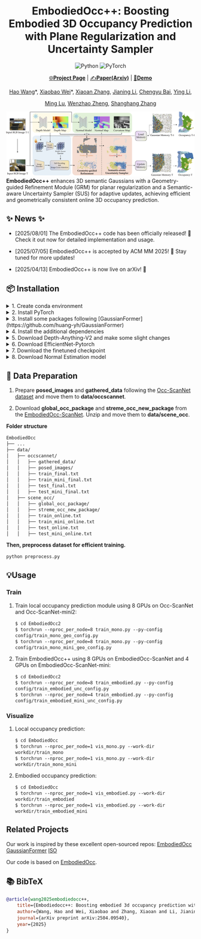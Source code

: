 <div align="center">

# EmbodiedOcc++: Boosting Embodied 3D Occupancy Prediction with Plane Regularization and Uncertainty Sampler

![Python](https://img.shields.io/badge/python-3670A0?style=for-the-badge&logo=python&logoColor=ffdd54)
![PyTorch](https://img.shields.io/badge/PyTorch-%23EE4C2C.svg?style=for-the-badge&logo=PyTorch&logoColor=white)
  
[🌐**Project Page**](https://pkuhaowang.github.io/EmbodiedOcc2/) | [✍️**Paper(Arxiv)**](https://arxiv.org/abs/2504.09540) | [🎥**Demo**](https://pkuhaowang.github.io/EmbodiedOcc2/)

[Hao Wang](https://pkuhaowang.github.io/)\*, [Xiaobao Wei](https://ucwxb.github.io/)\*, [Xiaoan Zhang](https://github.com/Paipai-zxa), [Jianing Li](https://github.com/NorthSummer), [Chengyu Bai](https://github.com/Bbmyy), [Ying Li](https://github.com/myendless1),

[Ming Lu](https://lu-m13.github.io/), [Wenzhao Zheng](https://wzzheng.net/), [Shanghang Zhang](https://www.shanghangzhang.com)

</div>


![](assets/method.png)
**EmbodiedOcc++** enhances 3D semantic Gaussians with a Geometry-guided Refinement Module (GRM) for planar regularization and a Semantic-aware Uncertainty Sampler (SUS) for adaptive updates, achieving efficient and geometrically consistent online 3D occupancy prediction.

## ✨ News ✨
- [2025/08/01] The EmbodiedOcc++ code has been officially released! 🎉 Check it out now for detailed implementation and usage.

- [2025/07/05] EmbodiedOcc++ is accepted by ACM MM 2025! 🎉 Stay tuned for more updates!

- [2025/04/13] EmbodiedOcc++ is now live on arXiv! 🚀 


## 📦 Installation

<details>
<summary>1. Create conda environment</summary>

```bash
conda create -n embodiedocc python=3.8.19
conda activate embodiedocc
```

</details>

<details>
<summary>2. Install PyTorch</summary>

```bash
pip install torch==1.12.1 torchvision==0.13.1 torchaudio==0.12.1 --index-url https://download.pytorch.org/whl/cu113
```

</details>

<details>
<summary>3. Install some packages following [GaussianFormer](https://github.com/huang-yh/GaussianFormer)</summary>

3.1. Install packages from MMLab

```bash
pip install openmim==0.3.9
mim install mmcv==2.0.1
mim install mmdet==3.0.0
mim install mmsegmentation==1.2.2
mim install mmdet3d==1.1.1
```

3.2. Install other packages
```bash
pip install spconv-cu114==2.3.6
pip install timm
pip install vtk==9.0.1
```

3.3. Install custom CUDA ops
```bash
git clone --recursive https://github.com/PKUHaoWang/EmbodiedOcc2.git
cd EmbodiedOcc2
cd model/encoder/gaussianformer/ops && pip install -e .
cd model/head/gaussian_occ_head/ops/localagg && pip install -e .
```

</details>

<details>
<summary>4. Install the additional dependencies</summary>

```bash
cd EmbodiedOcc2
pip install -r requirements.txt
```

</details>

<details>
<summary>5. Download Depth-Anything-V2 and make some slight changes</summary>
 
```bash
cd EmbodiedOcc2
git clone https://github.com/DepthAnything/Depth-Anything-V2.git
```

**Folder structure**
```
EmbodiedOcc2
├── ...
├── Depth-Anything-V2
```

Go to **Depth-Anything-V2/metric_depth/depth_anything_v2/dpt.py** and change the function **infer_image** in the class **DepthAnythingV2** as follows:
```Python
def infer_image(self, image, h_, w_, input_size=518):
    depth = self.forward(image)
    depth = F.interpolate(depth[:, None], (h_, w_), mode="bilinear", align_corners=True)[0, 0]
    return depth
```

</details>

<details>
<summary>6. Download EfficientNet-Pytorch</summary>
 
```bash
cd EmbodiedOcc
git clone https://github.com/lukemelas/EfficientNet-PyTorch.git
```

**Folder structure**
```
EmbodiedOcc2
├── ...
├── Depth-Anything-V2
├── EfficientNet-Pytorch
```

</details>

<details>
<summary>7. Download the finetuned checkpoint </summary>

Download the [finetuned checkpoint](https://huggingface.co/YkiWu/EmbodiedOcc) of Depth-Anything-V2 on Occ-ScanNet and put it under the **checkpoints**

**Folder structure**
```
EmbodiedOcc2
├── ...
├── checkpoints/
│   ├── finetune_scannet_depthanythingv2.pth
```

</details>

<details>
<summary>8. Download Normal Estimation model</summary>

```bash
git clone https://github.com/baegwangbin/surface_normal_uncertainty.git
```

Following the [guide](https://github.com/baegwangbin/surface_normal_uncertainty/blob/main/ReadMe.md) to download the checkpoint of ScanNet.

</details>

## 🧩 Data Preparation

1. Prepare **posed_images** and **gathered_data** following the [Occ-ScanNet dataset](https://huggingface.co/datasets/hongxiaoy/OccScanNet) and move them to **data/occscannet**.

2. Download **global_occ_package** and **streme_occ_new_package** from the [EmbodiedOcc-ScanNet](https://huggingface.co/datasets/YkiWu/EmbodiedOcc-ScanNet).
Unzip and move them to **data/scene_occ**.

**Folder structure**
```
EmbodiedOcc
├── ...
├── data/
│   ├── occscannet/
│   │   ├── gathered_data/
│   │   ├── posed_images/
│   │   ├── train_final.txt
│   │   ├── train_mini_final.txt
│   │   ├── test_final.txt
│   │   ├── test_mini_final.txt
│   ├── scene_occ/
│   │   ├── global_occ_package/
│   │   ├── streme_occ_new_package/
│   │   ├── train_online.txt
│   │   ├── train_mini_online.txt
│   │   ├── test_online.txt
│   │   ├── test_mini_online.txt
```

**Then, preprocess dataset for efficient training.**

```bash
python preprocess.py
```

## 💡Usage

### Train

1. Train local occupancy prediction module using 8 GPUs on Occ-ScanNet and Occ-ScanNet-mini2:
    ```
    $ cd EmbodiedOcc2
    $ torchrun --nproc_per_node=8 train_mono.py --py-config config/train_mono_geo_config.py
    $ torchrun --nproc_per_node=8 train_mono.py --py-config config/train_mono_mini_geo_config.py
    ```
2. Train EmbodiedOcc++ using 8 GPUs on EmbodiedOcc-ScanNet and 4 GPUs on EmbodiedOcc-ScanNet-mini:
    ```
    $ cd EmbodiedOcc2
    $ torchrun --nproc_per_node=8 train_embodied.py --py-config config/train_embodied_unc_config.py
    $ torchrun --nproc_per_node=4 train_embodied.py --py-config config/train_embodied_mini_unc_config.py
    ```

### Visualize

1. Local occupancy prediction:
    ```
    $ cd EmbodiedOcc
    $ torchrun --nproc_per_node=1 vis_mono.py --work-dir workdir/train_mono 
    $ torchrun --nproc_per_node=1 vis_mono.py --work-dir workdir/train_mono_mini
    ```

2. Embodied occupancy prediction:
    ```
    $ cd EmbodiedOcc
    $ torchrun --nproc_per_node=1 vis_embodied.py --work-dir workdir/train_embodied
    $ torchrun --nproc_per_node=1 vis_embodied.py --work-dir workdir/train_embodied_mini
    ```

## Related Projects

Our work is inspired by these excellent open-sourced repos:
[EmbodiedOcc](https://github.com/YkiWu/EmbodiedOcc)
[GaussianFormer](https://github.com/huang-yh/GaussianFormer)
[ISO](https://github.com/hongxiaoy/ISO)

Our code is based on [EmbodiedOcc](https://github.com/YkiWu/EmbodiedOcc).


## 📚 BibTeX 

```bibtex
@article{wang2025embodiedocc++,
    title={Embodiedocc++: Boosting embodied 3d occupancy prediction with plane regularization and uncertainty sampler},
    author={Wang, Hao and Wei, Xiaobao and Zhang, Xiaoan and Li, Jianing and Bai, Chengyu and Li, Ying and Lu, Ming and Zheng, Wenzhao and Zhang, Shanghang},
    journal={arXiv preprint arXiv:2504.09540},
    year={2025}
}
```